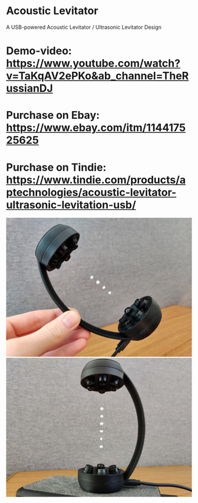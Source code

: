 # Acoustic Levitator
A USB-powered Acoustic Levitator / Ultrasonic Levitator Design

# Demo-video: https://www.youtube.com/watch?v=TaKqAV2ePKo&ab_channel=TheRussianDJ

# Purchase on Ebay: https://www.ebay.com/itm/114417525625
# Purchase on Tindie: https://www.tindie.com/products/aptechnologies/acoustic-levitator-ultrasonic-levitation-usb/

![IMG_1](https://github.com/APTechnologies/Acoustic_Levitator/blob/master/IMG_1.jpg)
![IMG_4](https://github.com/APTechnologies/Acoustic_Levitator/blob/master/IMG_4.jpg)
